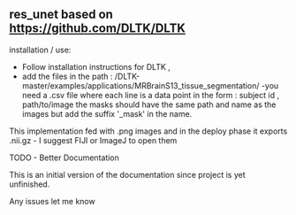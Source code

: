 res_unet based on https://github.com/DLTK/DLTK
-

installation / use:
- Follow installation instructions for DLTK ,
- add the files in the path : /DLTK-master/examples/applications/MRBrainS13_tissue_segmentation/
-you need a .csv file where each line is a data point in the form :
        subject id , path/to/image
the masks should have the same path and name as the images but add the suffix '_mask' in the name.


This implementation fed with .png images and in the deploy phase it exports .nii.gz - I suggest FIJI or ImageJ to open them


TODO - Better Documentation

This is an initial version of the documentation since project is yet unfinished.

Any issues let me know 
